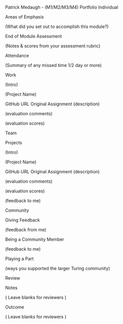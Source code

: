 Patrick Medaugh - (M1/M2/M3/M4) Portfolio
Individual

Areas of Emphasis

(What did you set out to accomplish this module?)

End of Module Assessment

(Notes & scores from your assessment rubric)

Attendance

(Summary of any missed time 1/2 day or more)

Work

(Intro)

(Project Name)

GitHub URL
Original Assignment
(description)

(evaluation comments)

(evaluation scores)

Team

Projects

(Intro)

(Project Name)

GitHub URL
Original Assignment
(description)

(evaluation comments)

(evaluation scores)

(feedback to me)

Community

Giving Feedback

(feedback from me)

Being a Community Member

(feedback to me)

Playing a Part

(ways you supported the larger Turing community)

Review

Notes

( Leave blanks for reviewers )

Outcome

( Leave blanks for reviewers )
